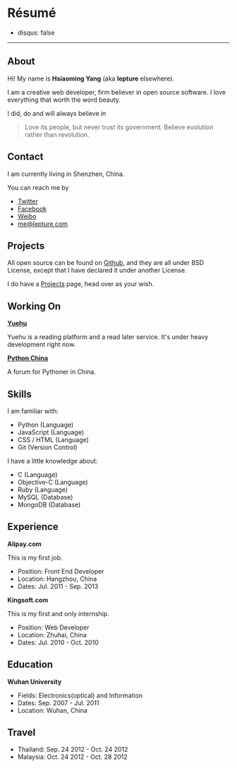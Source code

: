 # Résumé

- disqus: false

---------

## About

Hi! My name is **Hsiaoming Yang** (aka **lepture** elsewhere).

I am a creative web developer, firm believer in open source software.
I love everything that worth the word beauty.

I did, do and will always believe in

> Love its people, but never trust its government.
> Believe evolution rather than revolution.

## Contact

I am currently living in Shenzhen, China.

You can reach me by

- [Twitter](https://twitter.com/lepture)
- [Facebook](https://facebook.com/lepture)
- [Weibo](http://weibo.com/lepture)
- <me@lepture.com>


## Projects

All open source can be found on [Github](https://github.com/lepture),
and they are all under BSD License, except that I have declared it under
another License.

I do have a [Projects](http://lab.lepture.com/) page, head over as your wish.

## Working On

**[Yuehu](http://yuehu.me)**

Yuehu is a reading platform and a read later service. It's under heavy
development right now.


**[Python China](http://python-china.org)**

A forum for Pythoner in China.

## Skills

I am familiar with:

- Python (Language)
- JavaScript (Language)
- CSS / HTML (Language)
- Git (Version Control)

I have a little knowledge about:

- C (Language)
- Objective-C (Language)
- Ruby (Language)
- MySQL (Database)
- MongoDB (Database)


## Experience

**Alipay.com**

This is my first job.

- Position: Front End Developer
- Location: Hangzhou, China
- Dates: Jul. 2011 - Sep. 2013


**Kingsoft.com**

This is my first and only internship.

- Position: Web Developer
- Location: Zhuhai, China
- Dates: Jul. 2010 - Oct. 2010


## Education

**Wuhan University**

- Fields: Electronics(optical) and Information
- Dates: Sep. 2007 - Jul. 2011
- Location: Wuhan, China

## Travel

- Thailand: Sep. 24 2012 - Oct. 24 2012
- Malaysia: Oct. 24 2012 - Oct. 28 2012
